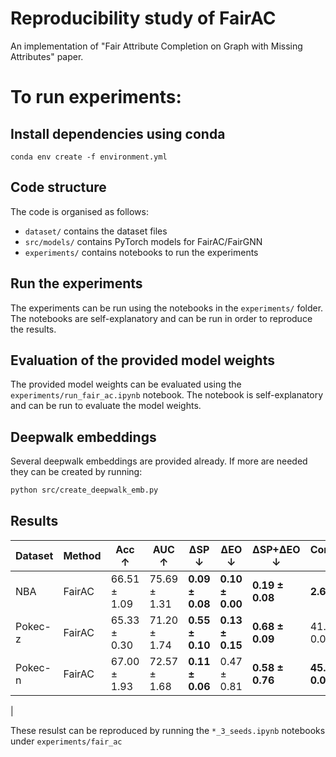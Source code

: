 # Reproducibility study of FairAC
An implementation of "Fair Attribute Completion on Graph with Missing Attributes" paper.

# To run experiments:
## Install dependencies using conda
```
conda env create -f environment.yml
```

## Code structure
The code is organised as follows:
- `dataset/` contains the dataset files
- `src/models/` contains PyTorch models for FairAC/FairGNN
- `experiments/` contains notebooks to run the experiments

## Run the experiments
The experiments can be run using the notebooks in the `experiments/` folder. The notebooks are self-explanatory and can be run in order to reproduce the results.

## Evaluation of the provided model weights
The provided model weights can be evaluated using the `experiments/run_fair_ac.ipynb` notebook. The notebook is self-explanatory and can be run to evaluate the model weights.

## Deepwalk embeddings
Several deepwalk embeddings are provided already. If more are needed they can be created by running:
```bash
python src/create_deepwalk_emb.py
```


## Results
| Dataset   | Method      | Acc ↑           | AUC ↑            | ΔSP ↓            | ΔEO ↓            | ΔSP+ΔEO ↓        | Consistency ↑   |
|-----------|-------------|-----------------|------------------|------------------|------------------|------------------|-----------------|
| NBA       | FairAC | 66.51 ± 1.09    | 75.69 ± 1.31     | **0.09 ± 0.08**  | **0.10 ± 0.00**  | **0.19 ± 0.08**  | **2.64 ± 0.00** |
| Pokec-z   | FairAC | 65.33 ± 0.30    | 71.20 ± 1.74     | **0.55 ± 0.10**  | **0.13 ± 0.15**  | **0.68 ± 0.09**  | 41.33 ± 0.00    |
| Pokec-n   | FairAC | 67.00 ± 1.93    | 72.57 ± 1.68     | **0.11 ± 0.06**  | 0.47 ± 0.81      | **0.58 ± 0.76**  | **45.94 ± 0.02** |
|

These resulst can be reproduced by running the `*_3_seeds.ipynb` notebooks under `experiments/fair_ac`
